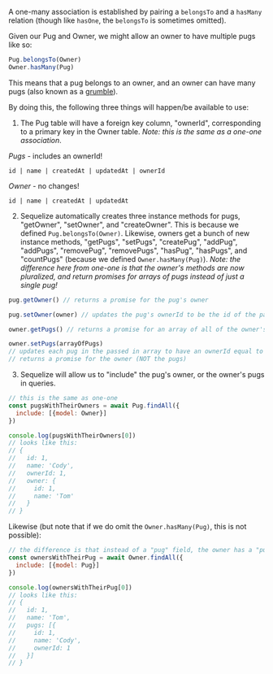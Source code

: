 A one-many association is established by pairing a `belongsTo` and a `hasMany` relation (though like `hasOne`, the `belongsTo` is sometimes omitted).

Given our Pug and Owner, we might allow an owner to have multiple pugs like so:

```javascript
Pug.belongsTo(Owner)
Owner.hasMany(Pug)
```

This means that a pug belongs to an owner, and an owner can have many pugs (also known as a [grumble](https://www.google.com/search?q=grumble+of+pugs&ie=utf-8&oe=utf-8&client=firefox-b-1-ab)).

By doing this, the following three things will happen/be available to use:

1. The Pug table will have a foreign key column, "ownerId", corresponding to a primary key in the Owner table. *Note: this is the same as a one-one association*.

*Pugs* - includes an ownerId!
```
id | name | createdAt | updatedAt | ownerId
```

*Owner* - no changes!
```
id | name | createdAt | updatedAt
```

2. Sequelize automatically creates three instance methods for pugs, "getOwner", "setOwner", and "createOwner". This is because we defined `Pug.belongsTo(Owner)`. Likewise, owners get a bunch of new instance methods, "getPugs", "setPugs", "createPug", "addPug", "addPugs", "removePug", "removePugs", "hasPug", "hasPugs", and "countPugs" (because we defined `Owner.hasMany(Pug)`). *Note: the difference here from one-one is that the owner's methods are now pluralized, and return promises for arrays of pugs instead of just a single pug!*

```javascript
pug.getOwner() // returns a promise for the pug's owner

pug.setOwner(owner) // updates the pug's ownerId to be the id of the passed-in owner, and returns a promise for the updated pug

owner.getPugs() // returns a promise for an array of all of the owner's pugs (that is, all pugs with ownerId equal to the owner's id)

owner.setPugs(arrayOfPugs)
// updates each pug in the passed in array to have an ownerId equal to the owner's id.
// returns a promise for the owner (NOT the pugs)
```

3. Sequelize will allow us to "include" the pug's owner, or the owner's pugs in queries.

```javascript
// this is the same as one-one
const pugsWithTheirOwners = await Pug.findAll({
  include: [{model: Owner}]
})

console.log(pugsWithTheirOwners[0])
// looks like this:
// {
//   id: 1,
//   name: 'Cody',
//   ownerId: 1,
//   owner: {
//     id: 1,
//     name: 'Tom'
//   }
// }
```

Likewise (but note that if we do omit the `Owner.hasMany(Pug)`, this is not possible):

```javascript
// the difference is that instead of a "pug" field, the owner has a "pugs" field, which is an array of all that owner's pugs
const ownersWithTheirPug = await Owner.findAll({
  include: [{model: Pug}]
})

console.log(ownersWithTheirPug[0])
// looks like this:
// {
//   id: 1,
//   name: 'Tom',
//   pugs: [{
//     id: 1,
//     name: 'Cody',
//     ownerId: 1
//   }]
// }
```
